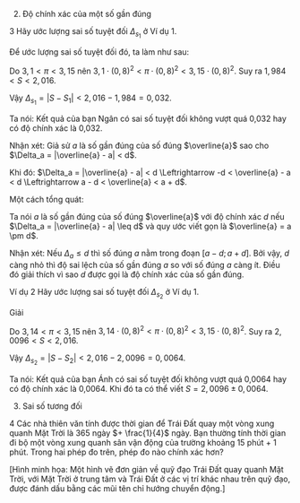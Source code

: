 2. Độ chính xác của một số gần đúng

3 Hãy ước lượng sai số tuyệt đối $\Delta_{s_1}$ ở Ví dụ 1.

Để ước lượng sai số tuyệt đối đó, ta làm như sau:

Do $3,1 < \pi < 3,15$ nên $3,1 \cdot (0,8)^2 < \pi \cdot (0,8)^2 < 3,15 \cdot (0,8)^2$. Suy ra $1,984 < S < 2,016$.

Vậy $\Delta_{s_1} = |S - S_1| < 2,016 - 1,984 = 0,032$.

Ta nói: Kết quả của bạn Ngân có sai số tuyệt đối không vượt quá 0,032 hay có độ chính xác là 0,032.

Nhận xét: Giả sử $a$ là số gần đúng của số đúng $\overline{a}$ sao cho $\Delta_a = |\overline{a} - a| < d$.

Khi đó: $\Delta_a = |\overline{a} - a| < d \Leftrightarrow -d < \overline{a} - a < d \Leftrightarrow a - d < \overline{a} < a + d$.

Một cách tổng quát:

Ta nói $a$ là số gần đúng của số đúng $\overline{a}$ với độ chính xác $d$ nếu $\Delta_a = |\overline{a} - a| \leq d$ và quy ước viết gọn là $\overline{a} = a \pm d$.

Nhận xét: Nếu $\Delta_a \leq d$ thì số đúng $a$ nằm trong đoạn $[a - d; a + d]$. Bởi vậy, $d$ càng nhỏ thì độ sai lệch của số gần đúng $a$ so với số đúng $a$ càng ít. Điều đó giải thích vì sao $d$ được gọi là độ chính xác của số gần đúng.

Ví dụ 2 Hãy ước lượng sai số tuyệt đối $\Delta_{s_2}$ ở Ví dụ 1.

Giải

Do $3,14 < \pi < 3,15$ nên $3,14 \cdot (0,8)^2 < \pi \cdot (0,8)^2 < 3,15 \cdot (0,8)^2$. Suy ra $2,0096 < S < 2,016$.

Vậy $\Delta_{s_2} = |S - S_2| < 2,016 - 2,0096 = 0,0064$.

Ta nói: Kết quả của bạn Ánh có sai số tuyệt đối không vượt quá 0,0064 hay có độ chính xác là 0,0064. Khi đó ta có thể viết $S = 2,0096 \pm 0,0064$.

3. Sai số tương đối

4 Các nhà thiên văn tính được thời gian để Trái Đất quay một vòng xung quanh Mặt Trời là $365$ ngày $+ \frac{1}{4}$ ngày. Bạn thường tính thời gian đi bộ một vòng xung quanh sân vận động của trường khoảng 15 phút + 1 phút. Trong hai phép đo trên, phép đo nào chính xác hơn?

[Hình minh họa: Một hình vẽ đơn giản về quỹ đạo Trái Đất quay quanh Mặt Trời, với Mặt Trời ở trung tâm và Trái Đất ở các vị trí khác nhau trên quỹ đạo, được đánh dấu bằng các mũi tên chỉ hướng chuyển động.]